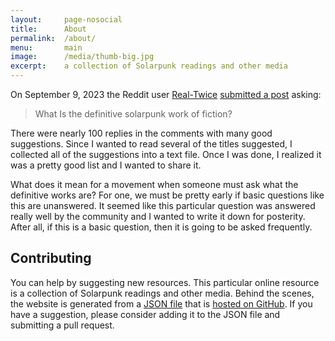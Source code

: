 ```yaml
---
layout:     page-nosocial
title:      About
permalink:  /about/
menu:       main
image:      /media/thumb-big.jpg
excerpt:    a collection of Solarpunk readings and other media
---
```


On September 9, 2023 the Reddit user [Real-Twice](https://old.reddit.com/user/Real-Twice) [submitted a post](https://old.reddit.com/r/solarpunk/comments/16e2jyx/what_is_the_definitive_solarpunk_work_of_fiction/) asking:

> What Is the definitive solarpunk work of fiction?

There were nearly 100 replies in the comments with many good suggestions.
Since I wanted to read several of the titles suggested, I collected all of the suggestions into a text file.
Once I was done, I realized it was a pretty good list and I wanted to share it.

What does it mean for a movement when someone must ask what the definitive works are?
For one, we must be pretty early if basic questions like this are unanswered.
It seemed like this particular question was answered really well by the community and I wanted to write it down for posterity.
After all, if this is a basic question, then it is going to be asked frequently.

## Contributing

You can help by suggesting new resources.
This particular online resource is a collection of Solarpunk readings and other media.
Behind the scenes, the website is generated from a [JSON file](https://github.com/iandennismiller/solarpunk/blob/main/_data/items.json) that is [hosted on GitHub](https://github.com/iandennismiller/solarpunk).
If you have a suggestion, please consider adding it to the JSON file and submitting a pull request.
